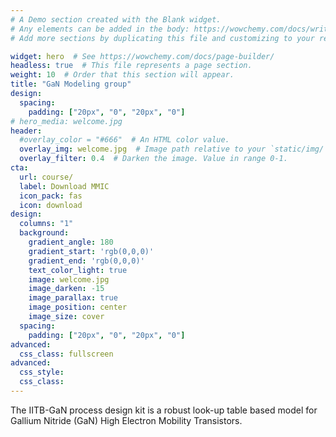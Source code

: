 ```yaml
---
# A Demo section created with the Blank widget.
# Any elements can be added in the body: https://wowchemy.com/docs/writing-markdown-latex/
# Add more sections by duplicating this file and customizing to your requirements.

widget: hero  # See https://wowchemy.com/docs/page-builder/
headless: true  # This file represents a page section.
weight: 10  # Order that this section will appear.
title: "GaN Modeling group"
design:
  spacing:
    padding: ["20px", "0", "20px", "0"]
# hero_media: welcome.jpg
header:
  #overlay_color = "#666"  # An HTML color value.
  overlay_img: welcome.jpg  # Image path relative to your `static/img/` folder.
  overlay_filter: 0.4  # Darken the image. Value in range 0-1.    
cta:
  url: course/
  label: Download MMIC
  icon_pack: fas
  icon: download
design:
  columns: "1"
  background:
    gradient_angle: 180
    gradient_start: 'rgb(0,0,0)'
    gradient_end: 'rgb(0,0,0)'
    text_color_light: true
    image: welcome.jpg
    image_darken: -15
    image_parallax: true
    image_position: center
    image_size: cover
  spacing:
    padding: ["20px", "0", "20px", "0"]
advanced:
  css_class: fullscreen
advanced:
  css_style:
  css_class:
---
```


 The IITB-GaN process design kit is a robust look-up table based model for Gallium Nitride (GaN) High Electron Mobility Transistors.
